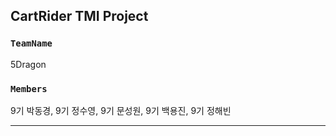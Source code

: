 ## CartRider TMI Project

### `TeamName`

5Dragon

### `Members`

9기 박동경, 9기 정수영, 9기 문성원, 9기 백용진, 9기 정해빈
<br/>

<hr/>
